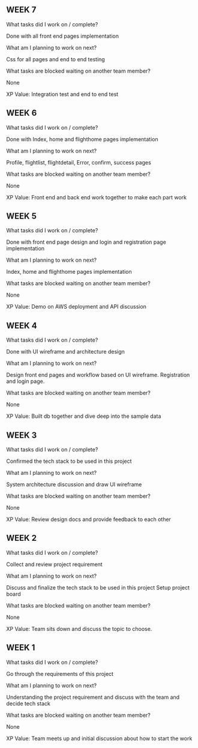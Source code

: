 

## WEEK 7
What tasks did I work on / complete?

Done with all front end pages implementation

What am I planning to work on next?

Css for all pages and end to end testing

What tasks are blocked waiting on another team member?

None

XP Value: Integration test and end to end test

## WEEK 6
What tasks did I work on / complete?

Done with Index, home and flighthome pages implementation

What am I planning to work on next?

Profile, flightlist, flightdetail, Error, confirm, success pages

What tasks are blocked waiting on another team member?

None

XP Value: Front end and back end work together to make each part work

## WEEK 5
What tasks did I work on / complete?

Done with front end page design and login and registration page implementation

What am I planning to work on next?

Index, home and flighthome pages implementation

What tasks are blocked waiting on another team member?

None

XP Value: Demo on AWS deployment and API discussion

## WEEK 4
What tasks did I work on / complete?

Done with UI wireframe and architecture design

What am I planning to work on next?

Design front end pages and workflow based on UI wireframe. Registration and login page.

What tasks are blocked waiting on another team member?

None

XP Value: Built db together and dive deep into the sample data

## WEEK 3
What tasks did I work on / complete?

Confirmed the tech stack to be used in this project

What am I planning to work on next?

System architecture discussion and draw UI wireframe

What tasks are blocked waiting on another team member?

None

XP Value: Review design docs and provide feedback to each other

## WEEK 2
What tasks did I work on / complete?

Collect and review project requirement

What am I planning to work on next?

Discuss and finalize the tech stack to be used in this project
Setup project board

What tasks are blocked waiting on another team member?

None

XP Value: Team sits down and discuss the topic to choose.

## WEEK 1
What tasks did I work on / complete? 

Go through the requirements of this project

What am I planning to work on next? 

Understanding the project requirement and discuss with the team and decide tech stack

What tasks are blocked waiting on another team member?

None

XP Value: Team meets up and initial discussion about how to start the work
